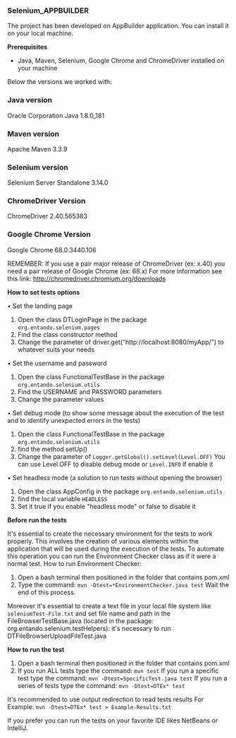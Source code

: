 ### Selenium_APPBUILDER

The project has been developed on AppBuilder application. 
You can install it on your local machine.


__Prerequisites__

* Java, Maven, Selenium, Google Chrome and ChromeDriver installed on your machine

Below the versions we worked with:

### Java version

Oracle Corporation Java 1.8.0_181

### Maven version

Apache Maven 3.3.9

### Selenium version

Selenium Server Standalone 3.14.0

### ChromeDriver Version

ChromeDriver 2.40.565383

### Google Chrome Version

Google Chrome 68.0.3440.106

REMEMBER: If you use a pair major release of ChromeDriver (ex: x.40) you need a pair release of Google Chrome (ex: 68.x)
For more information see this link: http://chromedriver.chromium.org/downloads


__How to set tests options__

• Set the landing page
1) Open the class DTLoginPage in the package `org.entando.selenium.pages`
2) Find the class constructor method
3) Change the parameter of driver.get("http://localhost:8080/myApp/") to whatever suits your needs

• Set the username and password
1) Open the class FunctionalTestBase in the package `org.entando.selenium.utils`
2) Find the USERNAME and PASSWORD parameters
3) Change the parameter values

• Set debug mode (to show some message about the execution of the test and to identify unexpected errors in the tests)
1) Open the class FunctionalTestBase in the package `org.entando.selenium.utils`
2) find the method setUp()
3) Change the parameter of `Logger.getGlobal().setLevel(Level.OFF)`
You can use Level.OFF to disable debug mode or `Level.INFO` if enable it

• Set headless mode (a solution to run tests without opening the browser)
1) Open the class AppConfig in the package `org.entando.selenium.utils`
2) find the local variable `HEADLESS`
3) Set it true if you enable "headless mode" or false to disable it



__Before run the tests__

It's essential to create the necessary environment for the tests to work properly.
This involves the creation of various elements within the application that will be used during the execution of the tests.
To automate this operation you can run the Environment Checker class as if it were a normal test.
How to run Environment Checker:
1) Open a bash terminal then positioned in the folder that contains pom.xml
2) Type the command: 
`mvn -Dtest=*EnvironmentChecker.java test`
Wait the end of this process.

Moreover it's essential to create a text file in your local file system like `seleniumTest-File.txt` and set file name and path in the FileBrowserTestBase.java (located in the package: org.entando.selenium.testHelpers): it's necessary to run DTFileBrowserUploadFileTest.java



__How to run the test__

1) Open a bash terminal then positioned in the folder that contains pom.xml
2) If you run ALL tests type the command:
`mvn test`
If you run a specific test type the command:
`mvn -Dtest=SpecificTest.java test`
If you run a series of tests type the command:
`mvn -Dtest=DTEx* test`

It's recommended to use output redirection to read tests results
For Example:
`mvn -Dtest=DTEx* test > Example-Results.txt`

If you prefer you can run the tests on your favorite IDE likes NetBeans or IntelliJ.
